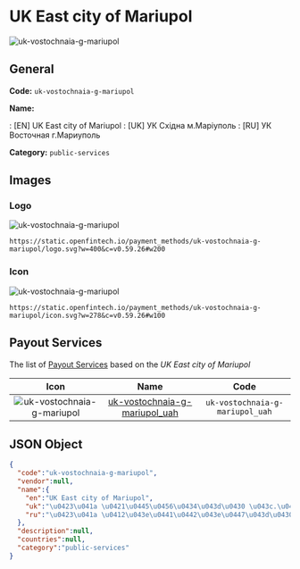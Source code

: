 
# UK East city of Mariupol 
![uk-vostochnaia-g-mariupol](https://static.openfintech.io/payment_methods/uk-vostochnaia-g-mariupol/logo.svg?w=400&c=v0.59.26#w200)  

## General 
**Code:** `uk-vostochnaia-g-mariupol` 
 
**Name:** 
 
:	[EN] UK East city of Mariupol 
:	[UK] УК Східна м.Маріуполь 
:	[RU] УК Восточная г.Мариуполь 
 
**Category:** `public-services` 
 

## Images 

### Logo 
![uk-vostochnaia-g-mariupol](https://static.openfintech.io/payment_methods/uk-vostochnaia-g-mariupol/logo.svg?w=400&c=v0.59.26#w200)  

```
https://static.openfintech.io/payment_methods/uk-vostochnaia-g-mariupol/logo.svg?w=400&c=v0.59.26#w200
```  

### Icon 
![uk-vostochnaia-g-mariupol](https://static.openfintech.io/payment_methods/uk-vostochnaia-g-mariupol/icon.svg?w=278&c=v0.59.26#w100)  

```
https://static.openfintech.io/payment_methods/uk-vostochnaia-g-mariupol/icon.svg?w=278&c=v0.59.26#w100
```  

## Payout Services 
 
The list of [Payout Services](/payout-services/) based on the _UK East city of Mariupol_ 

|Icon|Name|Code| 
|:---:|:---:|:---:| 
|![uk-vostochnaia-g-mariupol](https://static.openfintech.io/payout_methods/uk-vostochnaia-g-mariupol/icon.png?w=278&c=v0.59.26#w40) |[uk-vostochnaia-g-mariupol_uah](/payout-services/uk-vostochnaia-g-mariupol_uah/)|`uk-vostochnaia-g-mariupol_uah`| 
 

## JSON Object 

```json
{
  "code":"uk-vostochnaia-g-mariupol",
  "vendor":null,
  "name":{
    "en":"UK East city of Mariupol",
    "uk":"\u0423\u041a \u0421\u0445\u0456\u0434\u043d\u0430 \u043c.\u041c\u0430\u0440\u0456\u0443\u043f\u043e\u043b\u044c",
    "ru":"\u0423\u041a \u0412\u043e\u0441\u0442\u043e\u0447\u043d\u0430\u044f \u0433.\u041c\u0430\u0440\u0438\u0443\u043f\u043e\u043b\u044c"
  },
  "description":null,
  "countries":null,
  "category":"public-services"
}
```  
